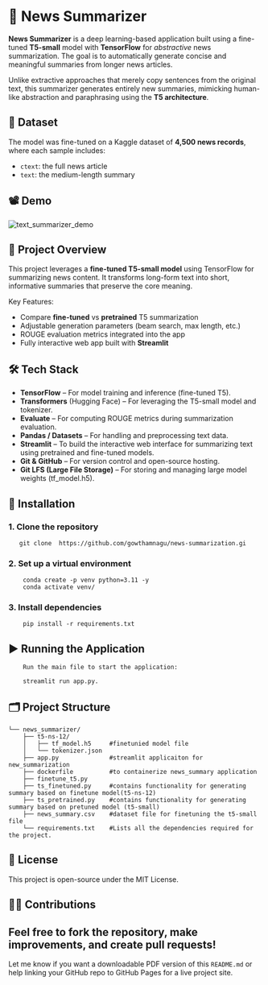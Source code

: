 
# 📰 News Summarizer

**News Summarizer** is a deep learning-based application built using a fine-tuned **T5-small** model with **TensorFlow** for *abstractive* news summarization. The goal is to automatically generate concise and meaningful summaries from longer news articles.

Unlike extractive approaches that merely copy sentences from the original text, this summarizer generates entirely new summaries, mimicking human-like abstraction and paraphrasing using the **T5 architecture**.

## 📌 Dataset

The model was fine-tuned on a Kaggle dataset of **4,500 news records**, where each sample includes:

- `ctext`: the full news article
- `text`: the medium-length summary

## 📽️ Demo

![text_summarizer_demo](https://github.com/gowthamnagu/news-summarization/blob/main/demo/demo.gif)

## 🧠 Project Overview
This project leverages a **fine-tuned T5-small model** using TensorFlow for summarizing news content. It transforms long-form text into short, informative summaries that preserve the core meaning.

Key Features:
- Compare **fine-tuned** vs **pretrained** T5 summarization
- Adjustable generation parameters (beam search, max length, etc.)
- ROUGE evaluation metrics integrated into the app
- Fully interactive web app built with **Streamlit**

## 🛠️ Tech Stack
- **TensorFlow** – For model training and inference (fine-tuned T5).
- **Transformers** (Hugging Face) – For leveraging the T5-small model and tokenizer.
- **Evaluate** – For computing ROUGE metrics during summarization evaluation.
- **Pandas / Datasets** – For handling and preprocessing text data.
- **Streamlit** – To build the interactive web interface for summarizing text using pretrained and fine-tuned models.
- **Git & GitHub** – For version control and open-source hosting.
- **Git LFS (Large File Storage)** – For storing and managing large model weights (tf_model.h5).
## 🚀 Installation
    

 ### 1. Clone the repository
    
       git clone  https://github.com/gowthamnagu/news-summarization.gi

 ### 2. Set up a virtual environment

        conda create -p venv python=3.11 -y
        conda activate venv/

 ### 3. Install dependencies 

        pip install -r requirements.txt

     
## ▶️ Running the Application

        Run the main file to start the application:

        streamlit run app.py.

## 🗂️ Project Structure    
```    
└── news_summarizer/
    ├── t5-ns-12/
    │   ├── tf_model.h5     #finetunied model file
    │   └── tokenizer.json
    ├── app.py              #streamlit applicaiton for new_summarization
    ├── dockerfile          #to containerize news_summary application 
    ├── finetune_t5.py      
    ├── ts_finetuned.py     #contains functionality for generating summary based on finetune model(t5-ns-12)
    ├── ts_pretrained.py    #contains functionality for generating summary based on pretuned model (t5-small)
    ├── news_summary.csv    #dataset file for finetuning the t5-small file
    └── requirements.txt    #Lists all the dependencies required for the project.
```

## 📄 License

This project is open-source under the MIT License.


## 🙋‍♂️ Contributions

Feel free to fork the repository, make improvements, and create pull requests!
---
Let me know if you want a downloadable PDF version of this `README.md` or help linking your GitHub repo to GitHub Pages for a live project site.

